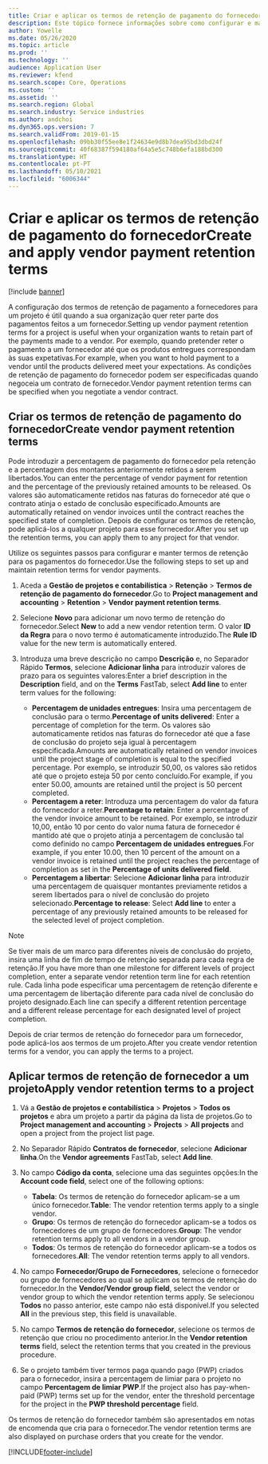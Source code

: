 ```yaml
---
title: Criar e aplicar os termos de retenção de pagamento do fornecedor
description: Este tópico fornece informações sobre como configurar e manter termos de retenção para pagamentos a fornecedores.
author: Yowelle
ms.date: 05/26/2020
ms.topic: article
ms.prod: ''
ms.technology: ''
audience: Application User
ms.reviewer: kfend
ms.search.scope: Core, Operations
ms.custom: ''
ms.assetid: ''
ms.search.region: Global
ms.search.industry: Service industries
ms.author: andchoi
ms.dyn365.ops.version: 7
ms.search.validFrom: 2019-01-15
ms.openlocfilehash: 09bb30f55ee8e1f24634e9d8b7dea95bd3dbd24f
ms.sourcegitcommit: 40f68387f594180af64a5e5c748b6efa188bd300
ms.translationtype: HT
ms.contentlocale: pt-PT
ms.lasthandoff: 05/10/2021
ms.locfileid: "6006344"
---
```

# <a name="create-and-apply-vendor-payment-retention-terms"></a><span data-ttu-id="c91b2-103">Criar e aplicar os termos de retenção de pagamento do fornecedor</span><span class="sxs-lookup"><span data-stu-id="c91b2-103">Create and apply vendor payment retention terms</span></span>

[!include [banner](../includes/banner.md)] 

<span data-ttu-id="c91b2-104">A configuração dos termos de retenção de pagamento a fornecedores para um projeto é útil quando a sua organização quer reter parte dos pagamentos feitos a um fornecedor.</span><span class="sxs-lookup"><span data-stu-id="c91b2-104">Setting up vendor payment retention terms for a project is useful when your organization wants to retain part of the payments made to a vendor.</span></span> <span data-ttu-id="c91b2-105">Por exemplo, quando pretender reter o pagamento a um fornecedor até que os produtos entregues correspondam às suas expetativas.</span><span class="sxs-lookup"><span data-stu-id="c91b2-105">For example, when you want to hold payment to a vendor until the products delivered meet your expectations.</span></span> <span data-ttu-id="c91b2-106">As condições de retenção de pagamento do fornecedor podem ser especificadas quando negoceia um contrato de fornecedor.</span><span class="sxs-lookup"><span data-stu-id="c91b2-106">Vendor payment retention terms can be specified when you negotiate a vendor contract.</span></span>

## <a name="create-vendor-payment-retention-terms"></a><span data-ttu-id="c91b2-107">Criar os termos de retenção de pagamento do fornecedor</span><span class="sxs-lookup"><span data-stu-id="c91b2-107">Create vendor payment retention terms</span></span>

<span data-ttu-id="c91b2-108">Pode introduzir a percentagem de pagamento do fornecedor pela retenção e a percentagem dos montantes anteriormente retidos a serem libertados.</span><span class="sxs-lookup"><span data-stu-id="c91b2-108">You can enter the percentage of vendor payment for retention and the percentage of the previously retained amounts to be released.</span></span> <span data-ttu-id="c91b2-109">Os valores são automaticamente retidos nas faturas do fornecedor até que o contrato atinja o estado de conclusão especificado.</span><span class="sxs-lookup"><span data-stu-id="c91b2-109">Amounts are automatically retained on vendor invoices until the contract reaches the specified state of completion.</span></span> <span data-ttu-id="c91b2-110">Depois de configurar os termos de retenção, pode aplicá-los a qualquer projeto para esse fornecedor.</span><span class="sxs-lookup"><span data-stu-id="c91b2-110">After you set up the retention terms, you can apply them to any project for that vendor.</span></span>

<span data-ttu-id="c91b2-111">Utilize os seguintes passos para configurar e manter termos de retenção para os pagamentos do fornecedor.</span><span class="sxs-lookup"><span data-stu-id="c91b2-111">Use the following steps to set up and maintain retention terms for vendor payments.</span></span> 

1. <span data-ttu-id="c91b2-112">Aceda a **Gestão de projetos e contabilística** > **Retenção** > **Termos de retenção de pagamento do fornecedor**.</span><span class="sxs-lookup"><span data-stu-id="c91b2-112">Go to **Project management and accounting** > **Retention** > **Vendor payment retention terms**.</span></span>
2. <span data-ttu-id="c91b2-113">Selecione **Novo** para adicionar um novo termo de retenção do fornecedor.</span><span class="sxs-lookup"><span data-stu-id="c91b2-113">Select **New** to add a new vendor retention term.</span></span> <span data-ttu-id="c91b2-114">O valor **ID da Regra** para o novo termo é automaticamente introduzido.</span><span class="sxs-lookup"><span data-stu-id="c91b2-114">The **Rule ID** value for the new term is automatically entered.</span></span> 
3. <span data-ttu-id="c91b2-115">Introduza uma breve descrição no campo **Descrição** e, no Separador Rápido **Termos**, selecione **Adicionar linha** para introduzir valores de prazo para os seguintes valores:</span><span class="sxs-lookup"><span data-stu-id="c91b2-115">Enter a brief description in the **Description** field, and on the **Terms** FastTab, select **Add line** to enter term values for the following:</span></span>

   - <span data-ttu-id="c91b2-116">**Percentagem de unidades entregues**: Insira uma percentagem de conclusão para o termo.</span><span class="sxs-lookup"><span data-stu-id="c91b2-116">**Percentage of units delivered**: Enter a percentage of completion for the term.</span></span> <span data-ttu-id="c91b2-117">Os valores são automaticamente retidos nas faturas do fornecedor até que a fase de conclusão do projeto seja igual à percentagem especificada.</span><span class="sxs-lookup"><span data-stu-id="c91b2-117">Amounts are automatically retained on vendor invoices until the project stage of completion is equal to the specified percentage.</span></span> <span data-ttu-id="c91b2-118">Por exemplo, se introduzir 50,00, os valores são retidos até que o projeto esteja 50 por cento concluído.</span><span class="sxs-lookup"><span data-stu-id="c91b2-118">For example, if you enter 50.00, amounts are retained until the project is 50 percent completed.</span></span>
   - <span data-ttu-id="c91b2-119">**Percentagem a reter**: Introduza uma percentagem do valor da fatura do fornecedor a reter.</span><span class="sxs-lookup"><span data-stu-id="c91b2-119">**Percentage to retain**: Enter a percentage of the vendor invoice amount to be retained.</span></span> <span data-ttu-id="c91b2-120">Por exemplo, se introduzir 10,00, então 10 por cento do valor numa fatura de fornecedor é mantido até que o projeto atinja a percentagem de conclusão tal como definido no campo **Percentagem de unidades entregues**.</span><span class="sxs-lookup"><span data-stu-id="c91b2-120">For example, if you enter 10.00, then 10 percent of the amount on a vendor invoice is retained until the project reaches the percentage of completion as set in the **Percentage of units delivered field**.</span></span>
   - <span data-ttu-id="c91b2-121">**Percentagem a libertar**: Selecione **Adicionar linha** para introduzir uma percentagem de quaisquer montantes previamente retidos a serem libertados para o nível de conclusão do projeto selecionado.</span><span class="sxs-lookup"><span data-stu-id="c91b2-121">**Percentage to release**: Select **Add line** to enter a percentage of any previously retained amounts to be released for the selected level of project completion.</span></span>

> [!NOTE]
> <span data-ttu-id="c91b2-122">Se tiver mais de um marco para diferentes níveis de conclusão do projeto, insira uma linha de fim de tempo de retenção separada para cada regra de retenção.</span><span class="sxs-lookup"><span data-stu-id="c91b2-122">If you have more than one milestone for different levels of project completion, enter a separate vendor retention term line for each retention rule.</span></span> <span data-ttu-id="c91b2-123">Cada linha pode especificar uma percentagem de retenção diferente e uma percentagem de libertação diferente para cada nível de conclusão do projeto designado.</span><span class="sxs-lookup"><span data-stu-id="c91b2-123">Each line can specify a different retention percentage and a different release percentage for each designated level of project completion.</span></span>

<span data-ttu-id="c91b2-124">Depois de criar termos de retenção do fornecedor para um fornecedor, pode aplicá-los aos termos de um projeto.</span><span class="sxs-lookup"><span data-stu-id="c91b2-124">After you create vendor retention terms for a vendor, you can apply the terms to a project.</span></span>

## <a name="apply-vendor-retention-terms-to-a-project"></a><span data-ttu-id="c91b2-125">Aplicar termos de retenção de fornecedor a um projeto</span><span class="sxs-lookup"><span data-stu-id="c91b2-125">Apply vendor retention terms to a project</span></span>

1. <span data-ttu-id="c91b2-126">Vá a **Gestão de projetos e contabilística** > **Projetos** > **Todos os projetos** e abra um projeto a partir da página da lista de projetos.</span><span class="sxs-lookup"><span data-stu-id="c91b2-126">Go to **Project management and accounting** > **Projects** > **All projects** and open a project from the project list page.</span></span>
2. <span data-ttu-id="c91b2-127">No Separador Rápido **Contratos de fornecedor**, selecione **Adicionar linha**.</span><span class="sxs-lookup"><span data-stu-id="c91b2-127">On the **Vendor agreements** FastTab, select **Add line**.</span></span>
3. <span data-ttu-id="c91b2-128">No campo **Código da conta**, selecione uma das seguintes opções:</span><span class="sxs-lookup"><span data-stu-id="c91b2-128">In the **Account code field**, select one of the following options:</span></span> 

   - <span data-ttu-id="c91b2-129">**Tabela**: Os termos de retenção do fornecedor aplicam-se a um único fornecedor.</span><span class="sxs-lookup"><span data-stu-id="c91b2-129">**Table**: The vendor retention terms apply to a single vendor.</span></span>
   - <span data-ttu-id="c91b2-130">**Grupo**: Os termos de retenção do fornecedor aplicam-se a todos os fornecedores de um grupo de fornecedores.</span><span class="sxs-lookup"><span data-stu-id="c91b2-130">**Group**: The vendor retention terms apply to all vendors in a vendor group.</span></span>
   - <span data-ttu-id="c91b2-131">**Todos**: Os termos de retenção do fornecedor aplicam-se a todos os fornecedores.</span><span class="sxs-lookup"><span data-stu-id="c91b2-131">**All**: The vendor retention terms apply to all vendors.</span></span>

4. <span data-ttu-id="c91b2-132">No campo **Fornecedor/Grupo de Fornecedores**, selecione o fornecedor ou grupo de fornecedores ao qual se aplicam os termos de retenção do fornecedor.</span><span class="sxs-lookup"><span data-stu-id="c91b2-132">In the **Vendor/Vendor group field**, select the vendor or vendor group to which the vendor retention terms apply.</span></span> <span data-ttu-id="c91b2-133">Se selecionou **Todos** no passo anterior, este campo não está disponível.</span><span class="sxs-lookup"><span data-stu-id="c91b2-133">If you selected **All** in the previous step, this field is unavailable.</span></span>
5. <span data-ttu-id="c91b2-134">No campo **Termos de retenção do fornecedor**, selecione os termos de retenção que criou no procedimento anterior.</span><span class="sxs-lookup"><span data-stu-id="c91b2-134">In the **Vendor retention terms** field, select the retention terms that you created in the previous procedure.</span></span>
6. <span data-ttu-id="c91b2-135">Se o projeto também tiver termos paga quando pago (PWP) criados para o fornecedor, insira a percentagem de limiar para o projeto no campo **Percentagem de limiar PWP**.</span><span class="sxs-lookup"><span data-stu-id="c91b2-135">If the project also has pay-when-paid (PWP) terms set up for the vendor, enter the threshold percentage for the project in the **PWP threshold percentage** field.</span></span>

<span data-ttu-id="c91b2-136">Os termos de retenção do fornecedor também são apresentados em notas de encomenda que cria para o fornecedor.</span><span class="sxs-lookup"><span data-stu-id="c91b2-136">The vendor retention terms are also displayed on purchase orders that you create for the vendor.</span></span>


[!INCLUDE[footer-include](../includes/footer-banner.md)]